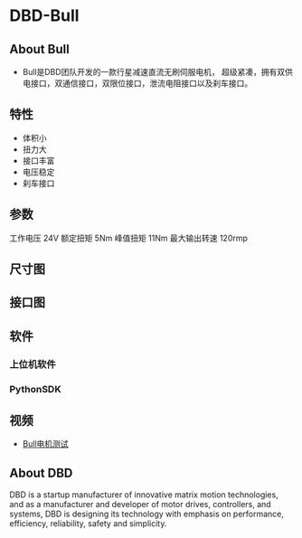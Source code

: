 # DBD-Bull

## About Bull
- Bull是DBD团队开发的一款行星减速直流无刷伺服电机， 超级紧凑，拥有双供电接口，双通信接口，双限位接口，泄流电阻接口以及刹车接口。

## 特性
- 体积小
- 扭力大
- 接口丰富
- 电压稳定
- 刹车接口
## 参数
工作电压 24V
额定扭矩 5Nm
峰值扭矩 11Nm
最大输出转速 120rmp

## 尺寸图

## 接口图

## 软件

### 上位机软件

### PythonSDK

## 视频
- [Bull电机测试](https://www.bilibili.com/video/BV1WMQ9YZE7c?vd_source=bd72913d34487300e80485725261daec)

## About DBD

DBD is a startup manufacturer of innovative matrix motion technologies, and as a manufacturer and developer of motor drives, controllers, and systems, DBD is designing its technology with emphasis on performance, efficiency, reliability, safety and simplicity.
